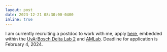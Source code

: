 ```yaml
---
layout: post
date: 2023-12-21 08:30:00-0400
inline: true
---
```


I am currently recruiting a postdoc to work with me, apply [here](https://vacatures.uva.nl/UvA/job/Postdoctoral-Researcher-in-Machine-Learning/784737702/), embedded within the [UvA-Bosch Delta Lab 2](https://ivi.fnwi.uva.nl/uvaboschdeltalab/) and [AMLab](https://amlab.science.uva.nl/). Deadline for application is February 4, 2024.
